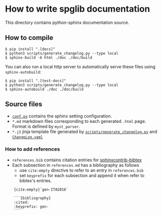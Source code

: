 # How to write spglib documentation

This directory contains python-sphinx documentation source.

## How to compile

```shell
$ pip install ".[docs]"
$ python3 scripts/generate_changelog.py --type local
$ sphinx-build -b html ./doc ./doc/build
```

You can also run a local http server to automatically serve these files using `sphinx-autobuild`:

```shell
$ pip install ".[test-docs]"
$ python3 scripts/generate_changelog.py --type local
$ sphinx-autobuild ./doc ./doc/build
```

## Source files

- [`conf.py`](conf.py) contains the sphinx setting configuration.
- `*.md` markdown files corresponding to each generated `.html` page. Format is defined by `myst_parser`.
- `*.j2` jinja template file generated by [`scripts/generate_changelog.py`](../scripts/generate_changelog.py) and [`ChangeLog.yaml`](../ChangeLog.yaml)

### How to add references

- `references.bib` contains citation entries for [sphinxcontrib-bibtex](https://sphinxcontrib-bibtex.readthedocs.io/en/latest/index.html)
- Each subsection in `references.md` has a bibliography as follows
  - use `cite:empty` directive to refer to an entry in `references.bib`
  - set `keyprefix` for each subsection and append it when refer to bibtex's entries.

````
    {cite:empty}`gen-ITA2016`

    ```{bibliography}
    :cited:
    :keyprefix: gen-
    ```
````
